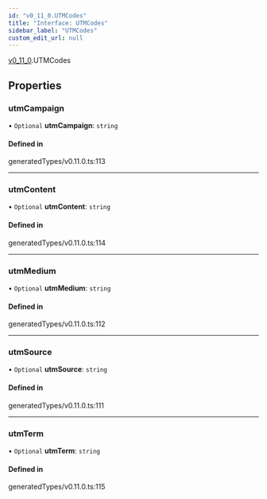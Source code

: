 ```yaml
---
id: "v0_11_0.UTMCodes"
title: "Interface: UTMCodes"
sidebar_label: "UTMCodes"
custom_edit_url: null
---
```


[v0\_11\_0](../namespaces/v0_11_0.md).UTMCodes

## Properties

### utmCampaign

• `Optional` **utmCampaign**: `string`

#### Defined in

generatedTypes/v0.11.0.ts:113

___

### utmContent

• `Optional` **utmContent**: `string`

#### Defined in

generatedTypes/v0.11.0.ts:114

___

### utmMedium

• `Optional` **utmMedium**: `string`

#### Defined in

generatedTypes/v0.11.0.ts:112

___

### utmSource

• `Optional` **utmSource**: `string`

#### Defined in

generatedTypes/v0.11.0.ts:111

___

### utmTerm

• `Optional` **utmTerm**: `string`

#### Defined in

generatedTypes/v0.11.0.ts:115
